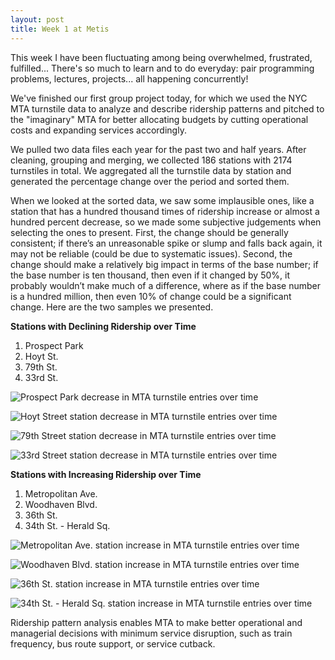 ```yaml
---
layout: post
title: Week 1 at Metis
---
```


This week I have been fluctuating among being overwhelmed, frustrated, fulfilled... There's so much to learn and to do everyday: pair programming problems, lectures, projects... all happening concurrently!

We've finished our first group project today, for which we used the NYC MTA turnstile data to analyze and describe ridership patterns and pitched to the "imaginary" MTA for better allocating budgets by cutting operational costs and expanding services accordingly.

We pulled two data files each year for the past two and half years. After cleaning, grouping and merging, we collected 186 stations with 2174 turnstiles in total. We aggregated all the turnstile data by station and generated the percentage change over the period and sorted them.

When we looked at the sorted data, we saw some implausible ones, like a station that has a hundred thousand times of ridership increase or almost a hundred percent decrease, so we made some subjective judgements when selecting the ones to present. First, the change should be generally consistent; if there’s an unreasonable spike or slump and falls back again, it may not be reliable (could be due to systematic issues). Second, the change should make a relatively big impact in terms of the base number; if the base number is ten thousand, then even if it changed by 50%, it probably wouldn’t make much of a difference, where as if the base number is a hundred million, then even 10% of change could be a significant change. Here are the two samples we presented.

**Stations with Declining Ridership over Time**

1. Prospect Park
2. Hoyt St.
3. 79th St.
4. 33rd St.


![Prospect Park decrease in MTA turnstile entries over time](../images/prospect_park.png)

![Hoyt Street station decrease in MTA turnstile entries over time](../images/hoyt_street.png)

![79th Street station decrease in MTA turnstile entries over time](../images/seventy_ninth_street.png)

![33rd Street station decrease in MTA turnstile entries over time](../images/thirty_third_street.png)

**Stations with Increasing Ridership over Time**
 
1. Metropolitan Ave.
2. Woodhaven Blvd.
3. 36th St.
4. 34th St. - Herald Sq.

![Metropolitan Ave. station increase in MTA turnstile entries over time](../images/metropolitan_ave.png)
 
![Woodhaven Blvd. station increase in MTA turnstile entries over time](../images/woodhaven_blvd.png)

![36th St. station increase in MTA turnstile entries over time](../images/thirty_sixth_street.png)

![34th St. - Herald Sq. station increase in MTA turnstile entries over time](../images/thirty_fourth_street_herald_square.png)

Ridership pattern analysis enables MTA to make better operational and managerial decisions with minimum service disruption, such as train frequency, bus route support, or service cutback.
